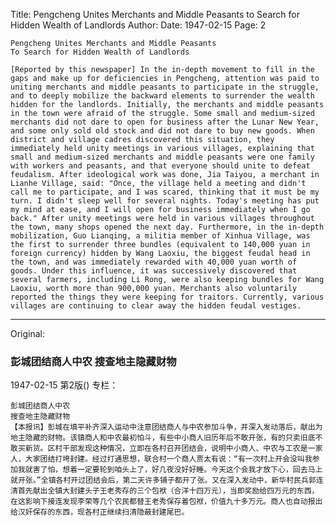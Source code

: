 Title: Pengcheng Unites Merchants and Middle Peasants to Search for Hidden Wealth of Landlords
Author:
Date: 1947-02-15
Page: 2

    Pengcheng Unites Merchants and Middle Peasants
    To Search for Hidden Wealth of Landlords

    [Reported by this newspaper] In the in-depth movement to fill in the gaps and make up for deficiencies in Pengcheng, attention was paid to uniting merchants and middle peasants to participate in the struggle, and to deeply mobilize the backward elements to surrender the wealth hidden for the landlords. Initially, the merchants and middle peasants in the town were afraid of the struggle. Some small and medium-sized merchants did not dare to open for business after the Lunar New Year, and some only sold old stock and did not dare to buy new goods. When district and village cadres discovered this situation, they immediately held unity meetings in various villages, explaining that small and medium-sized merchants and middle peasants were one family with workers and peasants, and that everyone should unite to defeat feudalism. After ideological work was done, Jia Taiyou, a merchant in Lianhe Village, said: "Once, the village held a meeting and didn't call me to participate, and I was scared, thinking that it must be my turn. I didn't sleep well for several nights. Today's meeting has put my mind at ease, and I will open for business immediately when I go back." After unity meetings were held in various villages throughout the town, many shops opened the next day. Furthermore, in the in-depth mobilization, Guo Lianqing, a militia member of Xinhua Village, was the first to surrender three bundles (equivalent to 140,000 yuan in foreign currency) hidden by Wang Laoxiu, the biggest feudal head in the town, and was immediately rewarded with 40,000 yuan worth of goods. Under this influence, it was successively discovered that several farmers, including Li Rong, were also keeping bundles for Wang Laoxiu, worth more than 900,000 yuan. Merchants also voluntarily reported the things they were keeping for traitors. Currently, various villages are continuing to clear away the hidden feudal vestiges.



<hr /> 

Original: 


### 彭城团结商人中农  搜查地主隐藏财物

1947-02-15
第2版()
专栏：

    彭城团结商人中农
    搜查地主隐藏财物
    【本报讯】彭城在填平补齐深入运动中注意团结商人与中农参加斗争，并深入发动落后，献出为地主隐藏的财物。该镇商人和中农最初怕斗，有些中小商人旧历年后不敢开张，有的只卖旧底不敢买新货。区村干部发现这种情况，立即在各村召开团结会，说明中小商人、中农与工农是一家人，大家团结打垮封建。经过打通思想，联合村一个商人贾太有说：“有一次村上开会没叫我参加我就害了怕，想着一定要轮到咱头上了，好几夜没好好睡。今天这个会我才放下心，回去马上就开张。”全镇各村开过团结会后，第二天许多铺子都开了张。又在深入发动中，新华村民兵郭连清首先献出全镇大封建头子王老秀存的三个包袱（合洋十四万元），当即奖励给四万元的东西，在这影响下接连发现李荣等几个农民都替王老秀保存着包袱，价值九十多万元。商人也自动报出给汉奸保存的东西，现各村正继续扫清隐蔽封建尾巴。
